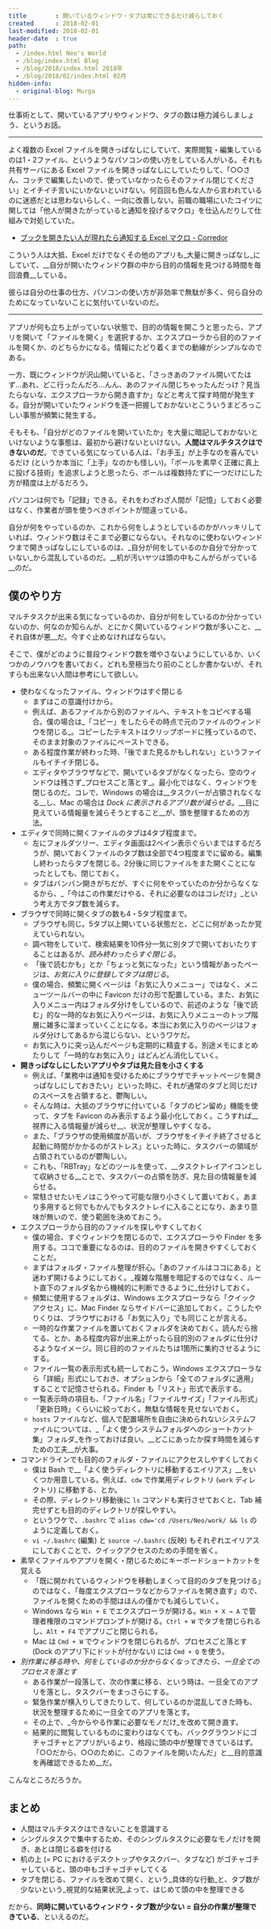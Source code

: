 ```yaml
---
title        : 開いているウィンドウ・タブは常にできるだけ減らしておく
created      : 2018-02-01
last-modified: 2018-02-01
header-date  : true
path:
  - /index.html Neo's World
  - /blog/index.html Blog
  - /blog/2018/index.html 2018年
  - /blog/2018/02/index.html 02月
hidden-info:
  - original-blog: Murga
---
```


仕事術として、開いているアプリやウィンドウ、タブの数は極力減らしましょう、というお話。

---

よく複数の Excel ファイルを開きっぱなしにしていて、実際閲覧・編集しているのは1・2ファイル、というようなパソコンの使い方をしている人がいる。それも共有サーバにある Excel ファイルを開きっぱなしにしていたりして、「○○さん、コッチで編集したいので、使っていなかったらそのファイル閉じてください」とイチイチ言いにいかないといけない。何百回も色んな人から言われているのに迷惑だとは思わないらしく、一向に改善しない。前職の職場にいたコイツに関しては「他人が開きたがっていると通知を投げるマクロ」を仕込んだりして仕組みで対処していた。

- [ブックを開きたい人が現れたら通知する Excel マクロ - Corredor](http://neos21.hatenablog.com/entry/2017/03/16/074538)

こういう人は大抵、Excel だけでなくその他のアプリも_大量に開きっぱなし_にしていて、__自分が開いたウィンドウ群の中から目的の情報を見つける時間を毎回浪費__している。

彼らは自分の仕事の仕方、パソコンの使い方が非効率で無駄が多く、何ら自分のためになっていないことに気付いていないのだ。

---

アプリが何も立ち上がっていない状態で、目的の情報を開こうと思ったら、アプリを開いて「ファイルを開く」を選択するか、エクスプローラから目的のファイルを開くか、のどちらかになる。情報にたどり着くまでの動線がシンプルなのである。

一方、既にウィンドウが沢山開いていると、「さっきあのファイル開いてたはず…あれ、どこ行ったんだろ…んん、あのファイル閉じちゃったんだっけ？見当たらないな、エクスプローラから開き直すか」などと考えて探す時間が発生する。自分が開いていたウィンドウを逐一把握しておかないとこういうまどろっこしい事態が頻繁に発生する。

そもそも、「自分がどのファイルを開いていたか」を大量に暗記しておかないといけないような事態は、最初から避けないといけない。__人間はマルチタスクはできないのだ__。できている気になっている人は、「お手玉」が上手なのを喜んでいるだけ (というか本当に「上手」なのかも怪しい)。「ボールを素早く正確に真上に投げる技術」を追求しようと思ったら、ボールは複数持たずに一つだけにした方が精度は上がるだろう。

パソコンは何でも「記録」できる。それをわざわざ人間が「記憶」しておく必要はなく、作業者が頭を使うべきポイントが間違っている。

自分が何をやっているのか、これから何をしようとしているのかがハッキリしていれば、ウィンドウ数はそこまで必要にならない。それなのに使わないウィンドウまで開きっぱなしにしているのは、_自分が何をしているのか自分で分かっていない_から混乱しているのだ。__机が汚いヤツは頭の中もこんがらがっている__のだ。

## 僕のやり方

マルチタスクが出来る気になっているのか、自分が何をしているのか分かっていないのか、何なのか知らんが、とにかく開いているウィンドウ数が多いこと、__それ自体が悪__だ。今すぐ止めなければならない。

そこで、僕がどのように普段ウィンドウ数を増やさないようにしているか、いくつかのノウハウを書いておく。どれも至極当たり前のことしか書かないが、それすらも出来ない人間は参考にして欲しい。

- 使わなくなったファイル、ウィンドウはすぐ閉じる
  - まずはこの意識付けから。
  - 例えば、あるファイルから別のファイルへ、テキストをコピペする場合。僕の場合は_「コピー」をしたらその時点で元のファイルのウィンドウを閉じる_。コピーしたテキストはクリップボードに残っているので、そのまま対象のファイルにペーストできる。
  - ある程度作業が終わった時、「後でまた見るかもしれない」というファイルもイチイチ閉じる。
  - エディタやブラウザなどで、開いているタブがなくなったら、空のウィンドウは残さず_プロセスごと落とす_。最小化ではなく、ウィンドウを閉じるのだ。コレで、Windows の場合は__タスクバーが占領されなくなる__し、Mac の場合は _Dock に表示されるアプリ数が減らせる_。__目に見えている情報量を減らそうとすること__が、頭を整理するための方法。
- エディタで同時に開くファイルのタブは4タブ程度まで。
  - 左にフォルダツリー、エディタ画面は2ペイン表示ぐらいまではするだろうが、開いておくファイルのタブ数は全部で4つ程度までに留める。編集し終わったらタブを閉じる。2分後に同じファイルをまた開くことになったとしても、閉じておく。
  - タブはバンバン開きがちだが、すぐに何をやっていたのか分からなくなるから、_「今はこの作業だけやる、それに必要なのはコレだけ」_という考え方でタブ数を減らす。
- ブラウザで同時に開くタブの数も4・5タブ程度まで。
  - ブラウザも同じ。5タブ以上開いている状態だと、どこに何があったか覚えていられない。
  - 調べ物をしていて、検索結果を10件分一気に別タブで開いておいたりすることはあるが、_読み終わったらすぐ閉じる_。
  - 「後で読むかも」とか「ちょっと気になった」という情報があったページは、_お気に入りに登録してタブは閉じる_。
  - 僕の場合、頻繁に開くページは「お気に入りメニュー」ではなく、メニューツールバーの中に Favicon だけの形で配置している。また、お気に入りメニュー内はフォルダ分けをしているので、前述のような「後で読む」的な一時的なお気に入りページは、お気に入りメニューのトップ階層に雑多に溜まっていくことになる。本当にお気に入りのページはフォルダ分けしてあるから混じらない、というワケだ。
  - お気に入りに突っ込んだページも定期的に精査する。別途メモにまとめたりして「一時的なお気に入り」はどんどん消化していく。
- __開きっぱなしにしたいアプリやタブは見た目を小さくする__
  - 例えば、「業務中は通知を受けるためにブラウザでチャットページを開きっぱなしにしておきたい」といった時に、それが通常のタブと同じだけのスペースを占領すると、鬱陶しい。
  - そんな時は、大抵のブラウザに付いている「タブのピン留め」機能を使って、タブを Favicon のみ表示するよう最小化しておく。こうすれば__視界に入る情報量が減らせ__、状況が整理しやすくなる。
  - また、「ブラウザの使用頻度が高いが、ブラウザをイチイチ終了させると起動に時間がかかるのがストレス」といった時に、タスクバーの領域が占領されているのが鬱陶しい。
  - これも、「RBTray」などのツールを使って、__タスクトレイアイコンとして収納させる__ことで、タスクバーの占領を防ぎ、見た目の情報量を減らせる。
  - 常駐させたいモノはこうやって可能な限り小さくして置いておく。あまり多用すると何でもかんでもタスクトレイに入ることになり、あまり意味が無いので、使う範囲を決めておこう。
- エクスプローラから目的のファイルを探しやすくしておく
  - 僕の場合、すぐウィンドウを閉じるので、エクスプローラや Finder を多用する。ココで重要になるのは、目的のファイルを開きやすくしておくことだ。
  - まずはフォルダ・ファイル整理が肝心。「あのファイルはココにある」と迷わず開けるようにしておく。_複雑な階層を暗記するのではなく、ルート直下のフォルダ名から機械的に判断できるように_仕分けしておく。
  - 頻繁に使用するフォルダは、Windows エクスプローラなら「クイックアクセス」に、Mac Finder ならサイドバーに追加しておく。こうしたやりくりは、ブラウザにおける「お気に入り」でも同じことが言える。
  - 一時的な作業ファイルを置いておくフォルダを決めておく。読んだら捨てる、とか、ある程度内容が出来上がったら目的別のフォルダに仕分けるようなイメージ。同じ目的のファイルたちは1箇所に集約させるようにする。
  - ファイル一覧の表示形式も統一しておこう。Windows エクスプローラなら「詳細」形式にしておき、オプションから「全てのフォルダに適用」することで記憶させられる。Finder も「リスト」形式で表示する。
  - 一覧表示時の項目も、「ファイル名」「ファイルサイズ」「ファイル形式」「更新日時」くらいに絞っておく。無駄な情報を見せないでおく。
  - `hosts` ファイルなど、個人で配置場所を自由に決められないシステムファイルについては、_「よく使うシステムフォルダへのショートカット集」フォルダ_を作っておけば良い。__どこにあったか探す時間を減らすための工夫__が大事。
- コマンドラインでも目的のフォルダ・ファイルにアクセスしやすくしておく
  - 僕は Bash で__「よく使うディレクトリに移動するエイリアス」__をいくつか用意している。例えば、`cdw` で作業用ディレクトリ (`work` ディレクトリ) に移動する、とか。
  - その際、ディレクトリ移動後に `ls` コマンドも実行させておくと、Tab 補完せずとも目的のディレクトリが探しやすい。
  - というワケで、`.bashrc` で `alias cdw='cd /Users/Neo/work/ && ls` のように定義しておく。
  - `vi ~/.bashrc` (編集) と `source ~/.bashrc` (反映) もそれぞれエイリアスにしておくことで、クイックアクセスのための手間を省く。
- 素早くファイルやアプリを開く・閉じるためにキーボードショートカットを覚える
  - 「既に開かれているウィンドウを移動しまくって目的のタブを見つける」のではなく、「毎度エクスプローラなどからファイルを開き直す」ので、ファイルを開くための手間はほんの僅かでも減らしていく。
  - Windows なら `Win + E` でエクスプローラが開ける。`Win + X → A` で管理者権限のコマンドプロンプトが開ける。`Ctrl + W` でタブを閉じられるし、`Alt + F4` でアプリごと閉じられる。
  - Mac は `Cmd + W` でウィンドウを閉じられるが、プロセスごと落とす (Dock のアプリ下にドットが付かない) には `Cmd + Q` を使う。
- _別作業に移る時や、何をしているのか分からなくなってきたら、一旦全てのプロセスを落とす_
  - ある作業が一段落して、次の作業に移る、という時は、一旦全てのアプリを落とし、タスクバーをまっさらにする。
  - 緊急作業が横入りしてきたりして、何しているのか混乱してきた時も、状況を整理するために一旦全てのアプリを落とす。
  - その上で、_今からやる作業に必要なモノだけ_を改めて開き直す。
  - 結果的に閲覧しているものに変わりはなくても、バックグラウンドにゴチャゴチャとアプリがいるより、格段に頭の中が整理できているはず。「○○だから、○○のために、このファイルを開いたんだ」と__目的意識を再確認できるため__だ。

こんなところだろうか。

## まとめ

- 人間はマルチタスクはできないことを意識する
- シングルタスクで集中するため、そのシングルタスクに必要なモノだけを開き、あとは閉じる癖を付ける
- 机の上 (= PC におけるデスクトップやタスクバー、タブなど) がゴチャゴチャしていると、頭の中もゴチャゴチャしてくる
- タブを閉じる、ファイルを改めて開く、という_具体的な行動_と、タブ数が少ないという_視覚的な結果状況_よって、はじめて頭の中を整理できる

だから、__同時に開いているウィンドウ・タブ数が少ない = 自分の作業が整理できている__、といえるのだ。
